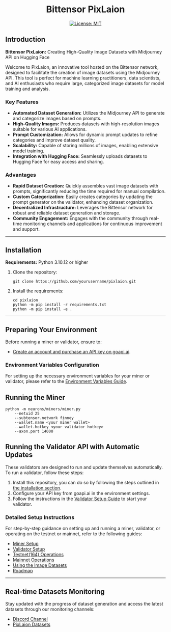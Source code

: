 <div align="center">

# **Bittensor PixLaion**
[![License: MIT](https://img.shields.io/badge/License-MIT-yellow.svg)](https://opensource.org/licenses/MIT) 

</div>

## Introduction

**Bittensor PixLaion:** Creating High-Quality Image Datasets with Midjourney API on Hugging Face

Welcome to PixLaion, an innovative tool hosted on the Bittensor network, designed to facilitate the creation of image datasets using the Midjourney API. This tool is perfect for machine learning practitioners, data scientists, and AI enthusiasts who require large, categorized image datasets for model training and analysis.

### Key Features

- **Automated Dataset Generation:** Utilizes the Midjourney API to generate and categorize images based on prompts.
- **High-Quality Images:** Produces datasets with high-resolution images suitable for various AI applications.
- **Prompt Customization:** Allows for dynamic prompt updates to refine categories and improve dataset quality.
- **Scalability:** Capable of storing millions of images, enabling extensive model training.
- **Integration with Hugging Face:** Seamlessly uploads datasets to Hugging Face for easy access and sharing.

### Advantages

- **Rapid Dataset Creation:** Quickly assembles vast image datasets with prompts, significantly reducing the time required for manual compilation.
- **Custom Categorization:** Easily creates categories by updating the prompt generator on the validator, enhancing dataset organization.
- **Decentralized Infrastructure:** Leverages the Bittensor network for robust and reliable dataset generation and storage.
- **Community Engagement:** Engages with the community through real-time monitoring channels and applications for continuous improvement and support.

---

## Installation

**Requirements:** Python 3.10.12 or higher

1. Clone the repository:
   ```
   git clone https://github.com/yourusername/pixlaion.git
   ```
2. Install the requirements:
   ```
   cd pixlaion
   python -m pip install -r requirements.txt
   python -m pip install -e .
   ```

---

## Preparing Your Environment

Before running a miner or validator, ensure to:

- [Create an account and purchase an API key on goapi.ai](https://goapi.ai).

### Environment Variables Configuration

For setting up the necessary environment variables for your miner or validator, please refer to the [Environment Variables Guide](./docs/env_variables.md).

## Running the Miner

  ```
  python -m neurons/miners/miner.py 
      --netuid 25
      --subtensor.network finney
      --wallet.name <your miner wallet>
      --wallet.hotkey <your validator hotkey>
      --axon.port 14000
  ```

## Running the Validator API with Automatic Updates

These validators are designed to run and update themselves automatically. To run a validator, follow these steps:

1. Install this repository, you can do so by following the steps outlined in [the installation section](#installation).
2. Configure your API key from goapi.ai in the environment settings.
3. Follow the instructions in the [Validator Setup Guide](./docs/running_a_validator.md) to start your validator.

### Detailed Setup Instructions

For step-by-step guidance on setting up and running a miner, validator, or operating on the testnet or mainnet, refer to the following guides:
- [Miner Setup](./docs/running_a_miner.md)
- [Validator Setup](./docs/running_a_validator.md)
- [Testnet(164) Operations](./docs/running_on_testnet.md)
- [Mainnet Operations](./docs/running_on_mainnet.md)
- [Using the Image Datasets](https://pixlaion.ai/howtouse)
- [Roadmap](https://pixlaion.ai/roadmap)

---

## Real-time Datasets Monitoring

Stay updated with the progress of dataset generation and access the latest datasets through our monitoring channels:

- [Discord Channel](https://discord.gg/yourdiscordlink)
- [PixLaion Datasets](https://pixlaion.ai/datasets)

</div>
